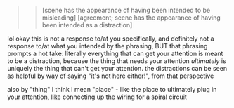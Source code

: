 >> [scene has the appearance of having been intended to be misleading]
> [agreement; scene has the appearance of having been intended as a distraction]

lol okay this is not a response to/at you specifically, and definitely not a response to/at what you intended by the phrasing, BUT that phrasing prompts a hot take: literally everything that can get your attention is meant to be a distraction, because the thing that needs your attention *ultimately* is uniquely the thing that can't get your attention. the distractions can be seen as helpful by way of saying "it's not here either!", from that perspective

also by "thing" I think I mean "place" - like the place to ultimately plug in your attention, like connecting up the wiring for a spiral circuit
